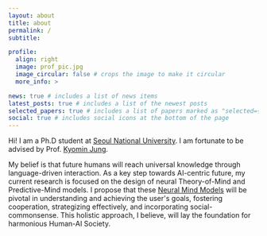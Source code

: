 ```yaml
---
layout: about
title: about
permalink: /
subtitle: 

profile:
  align: right
  image: prof_pic.jpg
  image_circular: false # crops the image to make it circular
  more_info: >

news: true # includes a list of news items
latest_posts: true # includes a list of the newest posts
selected_papers: true # includes a list of papers marked as "selected={true}"
social: true # includes social icons at the bottom of the page
---
```


Hi! I am a Ph.D student at [Seoul National University](http://milab.snu.ac.kr/research.html). I am fortunate to be advised by Prof. [Kyomin Jung](http://milab.snu.ac.kr/kjung/index.html).

My belief is that future humans will reach universal knowledge through language-driven interaction. As a key step towards AI-centric future, my current research is focused on the design of neural Theory-of-Mind and Predictive-Mind models. I propose that these [Neural Mind Models]() will be pivotal in understanding and achieving the user's goals, fostering cooperation, strategizing effectively, and incorporating social-commonsense. This holistic approach, I believe, will lay the foundation for harmonious Human-AI Society.
